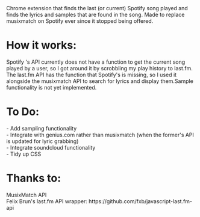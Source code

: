 <html>

<body>
        Chrome extension that finds the last (or current) Spotify song played and finds the
        lyrics and samples that are found in the song. Made to replace musixmatch
        on Spotify ever since it stopped being offered.
    <br>
    <h1> How it works:
                    </h1>
        Spotify 's API currently does not have a function to get the current song played by a user, so I got around it by scrobbling my play history to last.fm. The last.fm API has the function that Spotify's is missing, so I used it alongside the musixmatch API to search for lyrics and display them.Sample functionality is not yet implemented.
    <br>
    <h1> To Do: </h1>
    - Add sampling functionality
    <br> - Integrate with genius.com rather than musixmatch (when the former's API is updated for lyric grabbing)
    <br> - Integrate soundcloud functionality
    <br> - Tidy up CSS
    <br>
    <h1> Thanks to: </h1>
    MusixMatch API
    <br> Felix Brun's last.fm API wrapper: https://github.com/fxb/javascript-last.fm-api
</body>

</html>